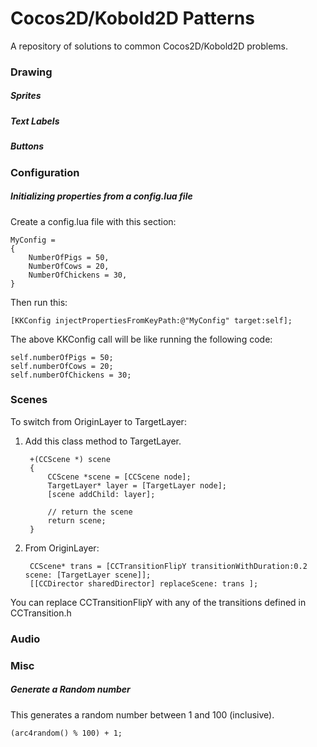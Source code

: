 Cocos2D/Kobold2D Patterns
================

A repository of solutions to common Cocos2D/Kobold2D problems.

### Drawing

##### Sprites

##### Text Labels

##### Buttons

### Configuration

##### Initializing properties from a config.lua file

Create a config.lua file with this section:

    MyConfig = 
    {
        NumberOfPigs = 50,
        NumberOfCows = 20,
        NumberOfChickens = 30,
    }

Then run this:

    [KKConfig injectPropertiesFromKeyPath:@"MyConfig" target:self];
    
The above KKConfig call will be like running the following code:

    self.numberOfPigs = 50;
    self.numberOfCows = 20;
    self.numberOfChickens = 30;

### Scenes

To switch from OriginLayer to TargetLayer:

1. Add this class method to TargetLayer.

		+(CCScene *) scene
		{
			CCScene *scene = [CCScene node];
			TargetLayer* layer = [TargetLayer node];
			[scene addChild: layer];
		
			// return the scene
			return scene;
		}
		
2. From OriginLayer:

		CCScene* trans = [CCTransitionFlipY transitionWithDuration:0.2 scene: [TargetLayer scene]];
  		[[CCDirector sharedDirector] replaceScene: trans ];
		
You can replace CCTransitionFlipY with any of the transitions defined in CCTransition.h
    

### Audio

### Misc

##### Generate a Random number

This generates a random number between 1 and 100 (inclusive).

    (arc4random() % 100) + 1;



